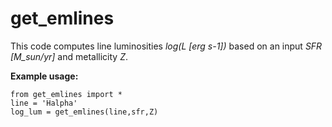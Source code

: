 # get_emlines

This code computes line luminosities *log(L [erg s-1])* based on an input *SFR [M_sun/yr]* and metallicity *Z*.

**Example usage:**
```
from get_emlines import *
line = 'Halpha'
log_lum = get_emlines(line,sfr,Z)
```
